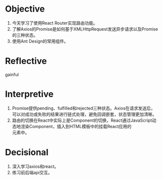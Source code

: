 # Objective
1. 今天学习了使用React Router实现路由功能。
2. 了解Axios的Promise是如何基于XMLHttpRequest发送异步请求以及Promise的三种状态。
3. 使用Ant Design的常用组件。
# Reflective
gainful
# Interpretive
1. Promise提供pending、fulfilled和rejected三种状态。Axios在请求发送后，可以对成功或失败的结果进行链式处理，避免回调嵌套，状态管理更加清晰。
2. 路由的切换在React中实际上是Component的切换，React通过JavaScript动态地渲染Component，插入到HTML模板中的挂载React应用的<div>元素中。
# Decisional
1. 深入学习axios和react。
2. 练习前后端api交互。





